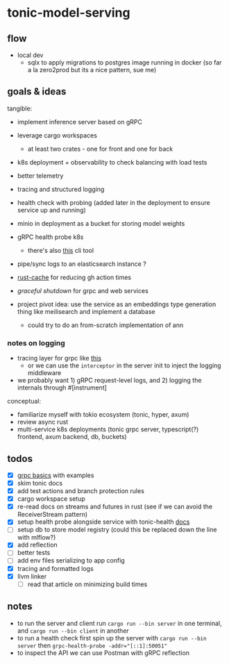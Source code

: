 # tonic-model-serving

## flow 
- local dev
  - sqlx to apply migrations to postgres image running in docker (so far a la zero2prod but its a nice pattern, sue me)

## goals & ideas
tangible:
- implement inference server based on gRPC 
- leverage cargo workspaces 
  - at least two crates - one for front and one for back
- k8s deployment + observability to check balancing with load tests
- better telemetry
- tracing and structured logging
- health check with probing (added later in the deployment to ensure service up and running) 
- minio in deployment as a bucket for storing model weights
- gRPC health probe k8s 
  - there's also [this](https://github.com/grpc-ecosystem/grpc-health-probe) cli tool
- pipe/sync logs to an elasticsearch instance ?
- [rust-cache](https://github.com/Swatinem/rust-cache) for reducing gh action times
- *graceful shutdown* for grpc and web services

- project pivot idea: use the service as an embeddings type generation thing like meilisearch and implement a database
  - could try to do an from-scratch implementation of ann

### notes on logging
- tracing layer for grpc like [this](https://docs.rs/tower-http/latest/tower_http/trace/struct.TraceLayer.html#method.new_for_grpc)  
  - or we can use the `interceptor` in the server init to inject the logging middleware
- we probably want 1) gRPC request-level logs, and 2) logging the internals through #\[instrument\]

conceptual:
- familiarize myself with tokio ecosystem (tonic, hyper, axum)
- review async rust
- multi-service k8s deployments (tonic grpc server, typescript(?) frontend, axum backend, db, buckets)

## todos 
- [x] [grpc basics](https://grpc.io/docs/languages/python/basics/) with examples 
- [x] skim tonic docs
- [x] add test actions and branch protection rules 
- [x] cargo workspace setup
- [x] re-read docs on streams and futures in rust (see if we can avoid the ReceiverStream pattern)
- [x] setup health probe alongside service with tonic-health [docs](https://github.com/hyperium/tonic/tree/master/examples/src/health) 
- [ ] setup db to store model registry (could this be replaced down the line with mlflow?)
- [x] add reflection
- [ ] better tests
- [ ] add env files serializing to app config
- [x] tracing and formatted logs
- [x] llvm linker
  - [ ] read that article on minimizing build times

## notes 
- to run the server and client run `cargo run --bin server` in one terminal, and `cargo run --bin client` in another
- to run a health check first spin up the server with `cargo run --bin server` then `grpc-health-probe -addr="[::1]:50051"`
- to inspect the API we can use Postman with gRPC reflection

